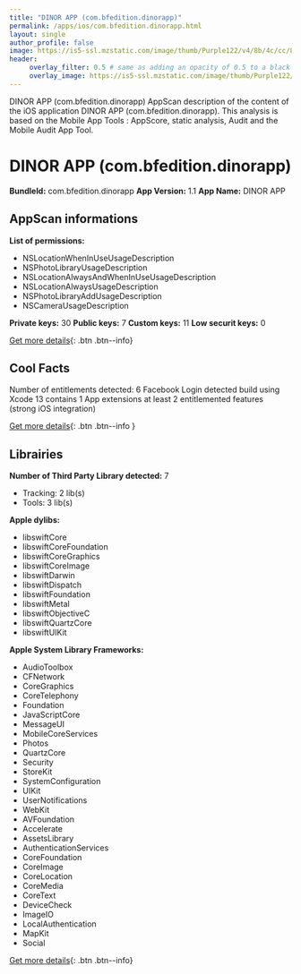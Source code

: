 ```yaml
---
title: "DINOR APP (com.bfedition.dinorapp)"
permalink: /apps/ios/com.bfedition.dinorapp.html
layout: single
author_profile: false
image: https://is5-ssl.mzstatic.com/image/thumb/Purple122/v4/8b/4c/cc/8b4ccc40-5e18-c141-ae75-f0a6b18aa546/AppIcon-0-0-1x_U007emarketing-0-0-0-6-0-0-sRGB-0-0-0-GLES2_U002c0-512MB-85-220-0-0.png/512x512bb.jpg
header: 
     overlay_filter: 0.5 # same as adding an opacity of 0.5 to a black background
     overlay_image: https://is5-ssl.mzstatic.com/image/thumb/Purple122/v4/8b/4c/cc/8b4ccc40-5e18-c141-ae75-f0a6b18aa546/AppIcon-0-0-1x_U007emarketing-0-0-0-6-0-0-sRGB-0-0-0-GLES2_U002c0-512MB-85-220-0-0.png/512x512bb.jpg
---
```

DINOR APP (com.bfedition.dinorapp) AppScan description of the content of the iOS application DINOR APP (com.bfedition.dinorapp). This analysis is based on the Mobile App Tools : AppScore, static analysis, Audit and the Mobile Audit App Tool.

# DINOR APP (com.bfedition.dinorapp)

**BundleId:** com.bfedition.dinorapp
**App Version:** 1.1
**App Name:** DINOR APP


## AppScan informations 

**List of permissions:** 
- NSLocationWhenInUseUsageDescription
- NSPhotoLibraryUsageDescription
- NSLocationAlwaysAndWhenInUseUsageDescription
- NSLocationAlwaysUsageDescription
- NSPhotoLibraryAddUsageDescription
- NSCameraUsageDescription
  
  
**Private keys:** 30
**Public keys:** 7
**Custom keys:** 11
**Low securit keys:** 0
  
[Get more details](/pricing.html){: .btn .btn--info}

## Cool Facts

Number of entitlements detected: 6
Facebook Login detected
build using Xcode 13
contains 1 App extensions
at least 2 entitlemented features (strong iOS integration)
  
[Get more details](/pricing.html){: .btn .btn--info }

## Librairies 
**Number of Third Party Library detected:** 7
- Tracking: 2 lib(s)
- Tools: 3 lib(s)


**Apple dylibs:**
- libswiftCore
- libswiftCoreFoundation
- libswiftCoreGraphics
- libswiftCoreImage
- libswiftDarwin
- libswiftDispatch
- libswiftFoundation
- libswiftMetal
- libswiftObjectiveC
- libswiftQuartzCore
- libswiftUIKit


**Apple System Library Frameworks:**
- AudioToolbox
- CFNetwork
- CoreGraphics
- CoreTelephony
- Foundation
- JavaScriptCore
- MessageUI
- MobileCoreServices
- Photos
- QuartzCore
- Security
- StoreKit
- SystemConfiguration
- UIKit
- UserNotifications
- WebKit
- AVFoundation
- Accelerate
- AssetsLibrary
- AuthenticationServices
- CoreFoundation
- CoreImage
- CoreLocation
- CoreMedia
- CoreText
- DeviceCheck
- ImageIO
- LocalAuthentication
- MapKit
- Social


  
[Get more details](/pricing.html){: .btn .btn--info}

